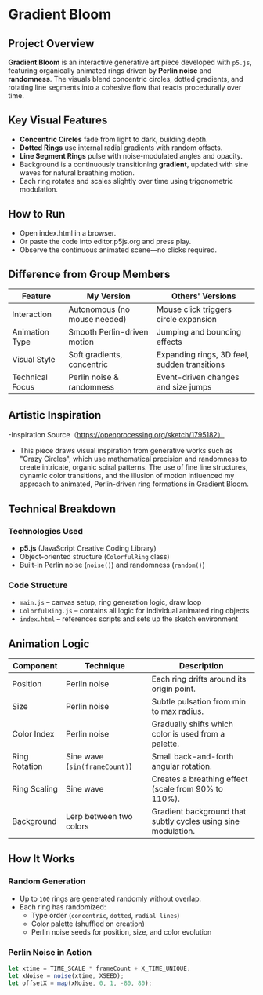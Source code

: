 # Gradient Bloom
## Project Overview
**Gradient Bloom** is an interactive generative art piece developed with `p5.js`, featuring organically animated rings driven by **Perlin noise** and **randomness**. The visuals blend concentric circles, dotted gradients, and rotating line segments into a cohesive flow that reacts procedurally over time.

## Key Visual Features
- **Concentric Circles** fade from light to dark, building depth.
- **Dotted Rings** use internal radial gradients with random offsets.
- **Line Segment Rings** pulse with noise-modulated angles and opacity.
- Background is a continuously transitioning **gradient**, updated with sine waves for natural breathing motion.
- Each ring rotates and scales slightly over time using trigonometric modulation.

## How to Run
- Open index.html in a browser.
- Or paste the code into editor.p5js.org and press play.
- Observe the continuous animated scene—no clicks required.

## Difference from Group Members
| Feature         | My Version                   | Others' Versions                             |
| --------------- | ---------------------------- | -------------------------------------------- |
| Interaction     | Autonomous (no mouse needed) | Mouse click triggers circle expansion        |
| Animation Type  | Smooth Perlin-driven motion  | Jumping and bouncing effects                 |
| Visual Style    | Soft gradients, concentric   | Expanding rings, 3D feel, sudden transitions |
| Technical Focus | Perlin noise & randomness    | Event-driven changes and size jumps          |

## Artistic Inspiration
-Inspiration Source（https://openprocessing.org/sketch/1795182）
- This piece draws visual inspiration from generative works such as "Crazy Circles", which use mathematical precision and randomness to create intricate, organic spiral patterns. The use of fine line structures, dynamic color transitions, and the illusion of motion influenced my approach to animated, Perlin-driven ring formations in Gradient Bloom.

## Technical Breakdown
### Technologies Used

- **p5.js** (JavaScript Creative Coding Library)
- Object-oriented structure (`ColorfulRing` class)
- Built-in Perlin noise (`noise()`) and randomness (`random()`)

### Code Structure

- `main.js` – canvas setup, ring generation logic, draw loop
- `ColorfulRing.js` – contains all logic for individual animated ring objects
- `index.html` – references scripts and sets up the sketch environment


## Animation Logic

| Component     | Technique                        | Description                                                                 |
|---------------|----------------------------------|-----------------------------------------------------------------------------|
| Position      | Perlin noise                    | Each ring drifts around its origin point.                                   |
| Size          | Perlin noise                    | Subtle pulsation from min to max radius.                                   |
| Color Index   | Perlin noise                    | Gradually shifts which color is used from a palette.                        |
| Ring Rotation | Sine wave (`sin(frameCount)`)   | Small back-and-forth angular rotation.                                     |
| Ring Scaling  | Sine wave                       | Creates a breathing effect (scale from 90% to 110%).                        |
| Background    | Lerp between two colors         | Gradient background that subtly cycles using sine modulation.              |

## How It Works

### Random Generation

- Up to `100` rings are generated randomly without overlap.
- Each ring has randomized:
  - Type order (`concentric`, `dotted`, `radial lines`)
  - Color palette (shuffled on creation)
  - Perlin noise seeds for position, size, and color evolution

### Perlin Noise in Action

```javascript
let xtime = TIME_SCALE * frameCount + X_TIME_UNIQUE;
let xNoise = noise(xtime, XSEED);
let offsetX = map(xNoise, 0, 1, -80, 80);